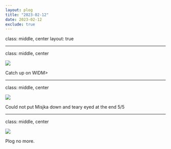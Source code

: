 ```yaml
---
layout: plog
title: "2023-02-12"
date: 2023-02-12
exclude: true
---
```


class: middle, center
layout: true

---

class: middle, center

<img class="plog-picture" src="{{ site.baseurl }}/img/plog/2023-02-12/02.jpg" />

Catch up on WIDM>

---

class: middle, center

<img class="plog-picture" src="{{ site.baseurl }}/img/plog/2023-02-12/03.jpg" />

Could not put Misjka down and teary eyed at the end 5/5

---

class: middle, center

<img class="plog-picture" src="{{ site.baseurl }}/img/plog/2023-02-12/04.jpg" />

Plog no more.

